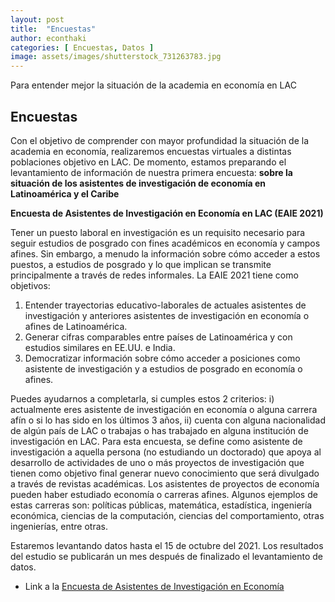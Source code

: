 ```yaml
---
layout: post
title:  "Encuestas"
author: econthaki
categories: [ Encuestas, Datos ]
image: assets/images/shutterstock_731263783.jpg
---
```


Para entender mejor la situación de la academia en economía en LAC

## Encuestas

Con el objetivo de comprender con mayor profundidad la situación de la academia en economía, realizaremos encuestas virtuales a distintas poblaciones objetivo en LAC. De momento, estamos preparando el levantamiento de información de nuestra primera encuesta: **sobre la situación de los asistentes de investigación de economía en Latinoamérica y el Caribe**

**Encuesta de Asistentes de Investigación en Economía en LAC (EAIE 2021)**

Tener un puesto laboral en investigación es un requisito necesario para seguir estudios de posgrado con fines académicos en economía y campos afines. Sin embargo, a menudo la información sobre cómo acceder a estos puestos, a estudios de posgrado y lo que implican se transmite principalmente a través de redes informales. La EAIE 2021 tiene como objetivos: 
1. Entender trayectorias educativo-laborales de actuales asistentes de investigación y anteriores asistentes de investigación en economía o afines de Latinoamérica.
2. Generar cifras comparables entre países de Latinoamérica y con estudios similares en EE.UU. e India.
3. Democratizar información sobre cómo acceder a posiciones como asistente de investigación y a estudios de posgrado en economía o afines.

Puedes ayudarnos a completarla, si cumples estos 2 criterios: i) actualmente eres asistente de investigación en economía o alguna carrera afín o si lo has sido en los últimos 3 años, ii) cuenta con alguna nacionalidad de algún país de LAC o trabajas o has trabajado en alguna institución de investigación en LAC.  Para esta encuesta, se define como asistente de investigación a aquella persona (no estudiando un doctorado) que apoya al desarrollo de actividades de uno o más proyectos de investigación que tienen como objetivo final generar nuevo conocimiento que será divulgado a través de revistas académicas. Los asistentes de proyectos de economía pueden haber estudiado economía o carreras afines. Algunos ejemplos de estas carreras son: políticas públicas, matemática, estadística, ingeniería económica, ciencias de la computación, ciencias del comportamiento, otras ingenierías, entre otras.

Estaremos levantando datos hasta el 15 de octubre del 2021. Los resultados del estudio se publicarán un mes después de finalizado el levantamiento de datos.

- Link a la [Encuesta de Asistentes de Investigación en Economía][EAIE]

[EAIE]:   https://econthaki.surveycto.com/collect/eaie_2021?caseid=
